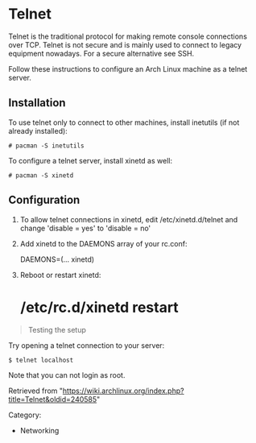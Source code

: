 Telnet
======

Telnet is the traditional protocol for making remote console connections
over TCP. Telnet is not secure and is mainly used to connect to legacy
equipment nowadays. For a secure alternative see SSH.

Follow these instructions to configure an Arch Linux machine as a telnet
server.

Installation
------------

To use telnet only to connect to other machines, install inetutils (if
not already installed):

    # pacman -S inetutils

To configure a telnet server, install xinetd as well:

    # pacman -S xinetd

Configuration
-------------

1. To allow telnet connections in xinetd, edit /etc/xinetd.d/telnet and
change 'disable = yes' to 'disable = no'

2. Add xinetd to the DAEMONS array of your rc.conf:

    DAEMONS=(... xinetd)

3. Reboot or restart xinetd:

    # /etc/rc.d/xinetd restart

> Testing the setup

Try opening a telnet connection to your server:

    $ telnet localhost

Note that you can not login as root.

Retrieved from
"https://wiki.archlinux.org/index.php?title=Telnet&oldid=240585"

Category:

-   Networking
